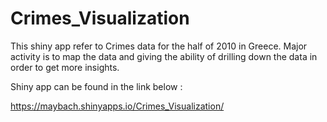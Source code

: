 # Crimes_Visualization

This shiny app refer to Crimes data for the half of 2010 in Greece. Major activity is to map the data and giving the ability
of drilling down the data in order to get more insights.

Shiny app can be found in the link below : 

 https://maybach.shinyapps.io/Crimes_Visualization/
